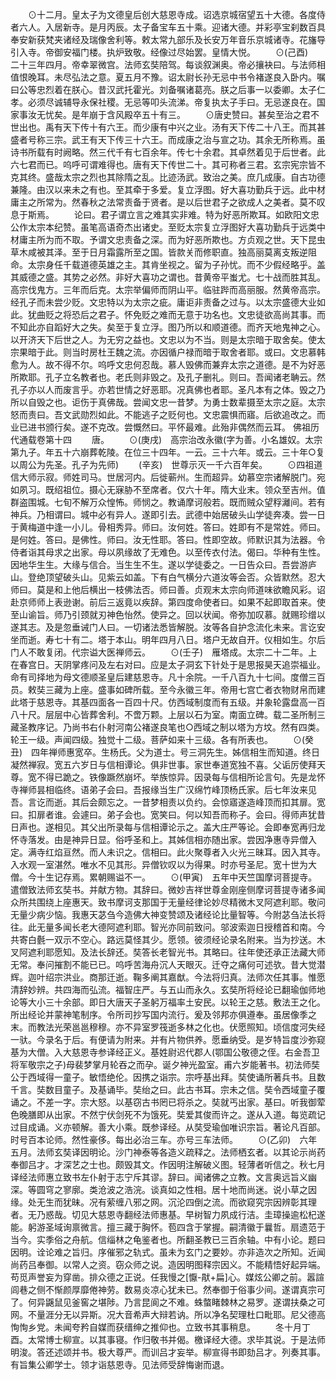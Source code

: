 <!-- { "loadSidebar": true } -->
　　⊙十二月。皇太子为文德皇后创大慈恩寺成。诏选京城宿望五十大德。各度侍者六人。入居新寺。是月丙辰。太子备宝车五十乘。迎诸大德。并彩亭宝刹数百具奉安新获梵夹诸经及瑞像舍利等。敕太常九部乐及长安万年音乐京城诸寺。花旛导引入寺。帝御安福门楼。执炉致敬。经像过尽始罢。皇情大悦。
　　⊙(己酉)　二十三年四月。帝幸翠微宫。法师玄奘陪驾。每谈叙渊奥。帝必攘袂曰。与法师相值恨晚耳。未尽弘法之意。夏五月不豫。诏太尉长孙无忌中书令褚遂良入卧内。嘱曰公等忠烈着在朕心。昔汉武托霍光。刘备嘱诸葛亮。朕之后事一以委卿。太子仁孝。必须尽诚辅导永保社稷。无忌等叩头流涕。帝复执太子手曰。无忌遂良在。国家事汝无忧矣。是年崩于含风殿卒五十有三。
　　⊙唐史赞曰。甚矣至治之君不世出也。禹有天下传十有六王。而少康有中兴之业。汤有天下传二十八王。而其甚盛者号称三宗。武王有天下传三十六王。而成康之治与宣之功。其余无所称焉。虽诗书所载有时阙略。然三代千有七百余年。传七十余君。其卓然着见于后世者。此六七君而已。呜呼可谓难得也。唐有天下传世二十。其可称者三君。玄宗宪宗皆不克其终。盛哉太宗之烈也其除隋之乱。比迹汤武。致治之美。庶几成康。自古功德兼隆。由汉以来未之有也。至其牵于多爱。复立浮图。好大喜功勤兵于远。此中材庸主之所常为。然春秋之法常责备于贤者。是以后世君子之欲成人之美者。莫不叹息于斯焉。
　　论曰。君子谓立言之难其实非难。特为好恶所欺耳。如欧阳文忠公作太宗本纪赞。虽笔高语奇杰出诸史。至贬太宗复立浮图好大喜功勤兵于远类中材庸主所为而不取。予谓文忠责备之深。而为好恶所欺也。方贞观之世。天下昆虫草木咸被其泽。至于日月霜露所至之国。皆款关而修职直。独高丽莫离支叛逆阻命。太宗身任千载道德英雄之主。其肯坐视之。留为子孙忧。而不少假经略乎。盖其威德之盛。其势之必然。非好大喜功之谓也。昔黄帝平蚩尤。七十战而胜其乱。高宗伐鬼方。三年而后克。太宗举偏师而阴山平。临驻跸而高丽服。然黄帝高宗。经孔子而未尝少贬。文忠特以为太宗之疵。庸讵非责备之过与。以太宗盛德大业如此。犹曲贬之将恐后之君子。怀免贬之难而无意于功名也。文忠徒欲高尚其事。而不知此亦自蹈好大之失。矣至于复立浮。图乃所以和顺道德。而齐天地鬼神之心。以开济天下后世之人。为无穷之益也。文忠以为不当。则是太宗暗于取舍矣。使太宗果暗于此。则当时房杜王魏之流。亦因循户禄而暗于取舍者耶。或曰。文忠慕韩愈为人。故不得不尔。呜呼文忠何忍哉。慕人毁佛而兼弃太宗之道德。是不为好恶所欺耶。孔子立名教者也。老氏则非毁之。及孔子删礼。则曰。吾闻诸老聃云。然孔子亦以人而废言乎。亦若世情之好恶耶。况真佛也者耶。圣凡本有之体。毁之乃所以自毁之也。讵伤于真佛哉。尝闻文忠一昔梦。为勇士数辈摄至太宗之庭。太宗怒而责曰。吾文武勋烈如此。不能逃子之贬何也。文忠震惧而寤。后欲追改之。而业已进书颁行矣。遂不克改。尝慨然曰。平怀最难。此殆非偶然而云耳。
佛祖历代通载卷第十四
　　唐。
　　⊙(庚戌)　高宗治改永徽(字为善。小名雄奴。太宗第九子。年五十六崩葬乾陵。在位三十四年。一云。三十六年。或云。三十年○复以周公为先圣。孔子为先师)
　　(辛亥)　世尊示灭一千六百年矣。
　　⊙四祖道信大师示寂。师姓司马。世居河内。后徙蕲州。生而超异。幼慕空宗诸解脱门。宛如夙习。既绍祖位。摄心无寐胁不至席者。仅六十年。隋大业末。领众至吉州。值群盗围城。七旬不解万众惶怖。师悯之。教诵摩诃般若。既而贼众望稃灕间。若有神兵。乃相谓曰。城中必有异人。遂即引去。武德中始居破头山学徒奔凑。尝一日于黄梅道中逢一小儿。骨相秀异。师曰。汝何姓。答曰。姓即有不是常姓。师曰。是何姓。答曰。是佛性。师曰。汝无性耶。答曰。性即空故。师默识其为法器。令侍者诣其母求之出家。母以夙缘故了无难色。以至传衣付法。偈曰。华种有生性。因地华生生。大缘与信合。当生生不生。遂以学徒委之。一日告众曰。吾尝游庐山。登绝顶望破头山。见紫云如盖。下有白气横分六道汝等会否。众皆默然。忍大师曰。莫是和上他后横出一枝佛法否。师曰善。贞观末太宗向师道味欲瞻风彩。诏赴京师师上表逊谢。前后三返竟以疾辞。第四度命使者曰。如果不起即取首来。使至山谕旨。师乃引颈就刃神色怡然。使异之。回以状闻。帝弥加叹慕。就赐珍缯以遂其志。及是忽垂诫门人曰。一切诸法悉皆解脱。汝等各自护念流化未来。言讫安坐而逝。寿七十有二。塔于本山。明年四月八日。塔户无故自开。仪相如生。尔后门人不敢复闭。代宗谥大医禅师云。
　　⊙(壬子)　雁塔成。太宗二十二年。上在春宫日。天阴掌疼问及左右对曰。应是太子洞玄下针处于是思报昊天追崇福业。命有司择地为母文德顺圣皇后建慈恩寺。凡十余院。一千八百九十七间。度僧三百员。敕奘三藏为上座。盛事如碑所载。至今永徽三年。帝用七宫亡者衣物财帛而建此塔于慈恩寺。其基四面各一百四十尺。仿西域制度而有五级。并象轮露盘高一百八十尺。层层中心皆葬舍利。不啻万颗。上层以石为室。南面立碑。载二圣所制三藏圣教序记。乃尚书右仆射河南公褚遂良笔也○西域之制以塔为方坟。然有四类。轮王一级。声闻四级。独觉十二级。菩萨如来十三级。各有所表也。
　　⊙(癸丑)　四年禅师惠宽卒。生杨氏。父为道士。号三洞先生。姊信相生而知道。终日凝然禅寂。宽五六岁日与信相谭论。俱非世事。家世奉道宽独不喜。父诟厉使拜天尊。宽不得已跪之。铁像蹶然崩坏。举族惊异。因录每与信相所论言句。先是龙怀寺禅师昙相临终。语弟子会曰。吾报缘当生广汉绵竹峰顶杨氏家。后七年汝来见吾。言讫而逝。其后会颇忘之。一昔梦相责以负约。会惊寤遂造峰顶而扣其扉。宽曰。扣扉者谁。会遽曰。弟子会也。宽笑曰。何以知吾而称子。会曰。得师声犹昔日声也。遂相见。其父出所录每与信相谭论示之。盖大庄严等论。会即奉宽再归龙怀寺落发。由是神异日显。俗呼圣和上。其姊信相亦随出家。尝因净惠寺异僧入定。满寺红焰亘然。而人未识之。信相曰。此火聚尊者入火光三昧耳。因入其寺。入水观一室湛然。唯水不见其形。异僧钦叹以为得果。时亦号圣尼。宽十世为大僧。今十生记存焉。累朝赐谥不一。
　　⊙(甲寅)　五年中天竺国摩诃菩提寺。遣僧致法师玄奘书。并献方物。其辞曰。微妙吉祥世尊金刚座侧摩诃菩提寺诸多闻众所共围绕上座惠天。致书摩诃支那国于无量经律论妙尽精微木叉阿遮利耶。敬问无量少病少恼。我惠天苾刍今造佛大神变赞颂及诸经论比量智等。今附苾刍法长将往。此无量多闻长老大德阿遮利耶。智光亦同前致问。邬波索迦日授稽首和南。今共寄白氎一双示不空心。路远莫怪其少。愿领。彼须经论录名附来。当为抄送。木叉阿遮利耶愿知。及法长辞还。奘答长老智光书。其略曰。往年使还承正法藏大师无常。奉问摧割不能已已。呜呼苦海舟沉人天眼灭。迁夺之痛何可述欤。昔大觉潜辉。迦叶绍宗洪业。商那迁逝。鞠多阐其嘉猷。今法将归真。法师次任其事。惟愿清辞妙辨。共四海而弘流。福智庄严。与五山而永久。玄奘所将经论已翻瑜伽师地论等大小三十余部。即日大唐天子圣躬万福率土安民。以轮王之慈。敷法王之化。所出经论并蒙神笔制序。令所司抄写国内流行。爰及邻邦亦俱遵奉。虽居像季之末。而教法光荣邕邕穆穆。亦不异室罗筏逝多林之化也。伏愿照知。顷信度河失经一驮。今录名于后。有便请为附来。并有片物供养。愿垂纳受。是岁特旨度沙弥窥基为大僧。入大慈恩寺参译经正义。基姓尉迟代郡人(鄂国公敬德之侄。右金吾卫将军敬宗之子)母裴梦掌月轮吞之而孕。诞夕神光盈室。甫六岁能著书。初法师奘公于西域得一童子。敏悟绝伦。因携之诣宗。宗呼基出拜。奘使诵所著兵书。且数千言。奘数目童子。及基诵毕。奘绐之曰。此古书耳。宗未之信。奘令西域童子覆诵之。不差一字。宗大怒。以基窃古书罔已将杀之。奘就丐出家。基曰。听我御荤色晚膳即从出家。不然宁伏剑死不为饿死。奘爱其俊而许之。遂从入道。每览疏记过目成诵。义亦顿解。善大小乘。既参译经。从奘受瑜伽唯识宗旨。著论凡百部。时号百本论师。然性豪侈。每出必治三车。亦号三车法师。
　　⊙(乙卯)　六年五月。法师玄奘译因明论。沙门神泰等各造义疏释之。法师栖玄者。以其论示尚药奉御吕才。才深艺之士也。颇毁其文。作因明注解破义图。轻薄者听信之。秋七月译经法师惠立致书左仆射于志宁斥其谬。辞曰。闻诸佛之立教。文言奥远旨义幽深。等圆穹之寥廓。类沧波之浩浣。谈真如之性相。居十地而尚迷。说小草之因缘。处无生而犹昧。况有萦缠八邪之网。沉沦四倒之流。而欲窥究宗因辨彰其理者。无乃惑哉。切见大慈恩寺翻经法师惠基。早树智力夙成行洁。圭璋操逾松杞遂能。躬游圣域询禀微言。擅三藏于胸怀。苞四含于掌握。嗣清徽于曩哲。扇遗范于当今。实季俗之舟航。信缁林之龟鉴者也。所翻圣教已三百余轴。中有小论。题曰因明。诠论难之旨归。序催邪之轨式。虽未为玄门之要妙。亦非造次之所知。近闻尚药吕奉御。以常人之资。窃众师之说。造因明图释宗因义。不能精悟好起异端。苟觅声誉妄为穿凿。排众德之正说。任我慢之[懨-猒+扁]心。媒炫公卿之前。嚣諠闾巷之侧不惭颜厚靡倦神劳。数易炎凉心犹未已。然奉御于俗事少间。遂谓真宗可了。何异鼷鼠见釜窖之堪陟。乃言昆阆之不难。蛛螫睹棘林之易罗。遂谓扶桑之可网。不量涯分无以异斯。况大音希声大辩若讷。所以净名契理杜口毗耶。尼父德高恂恂乡党。未闻夸矜自媒而获缙绅之推仰也。立致书其事稍息。
　　冬十月丁酉。太常博士柳宣。以其事寝。作归敬书并偈。檄译经大德。求毕其说。于是法师明浚。答还述颂并书。极大尊严。而训吕才妄举。柳宣得书即劾吕才。列奏其事。有旨集公卿学士。领才诣慈恩寺。见法师受辞悔谢而退。
